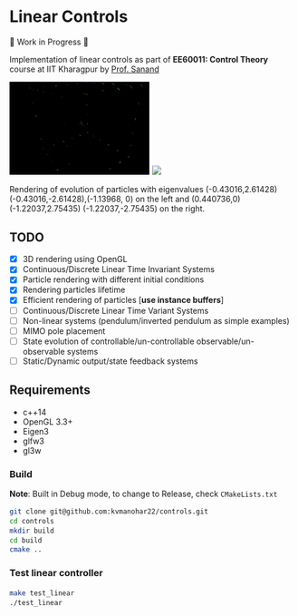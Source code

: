 # Linear Controls

:construction: Work in Progress :construction:

Implementation of linear controls as part of **EE60011: Control Theory** course at IIT Kharagpur by [Prof. Sanand](http://www.facweb.iitkgp.ac.in/~sanand/f_sanand.html)

<div class="fig figcenter fighighlight">
  <img src="imgs/out_converge.gif" width=49% style="margin-right:1px;">
  <img src="imgs/out_diverge.gif" width=50%>
</div> 

Rendering of evolution of particles with eigenvalues (-0.43016,2.61428) (-0.43016,-2.61428),(-1.13968, 0) on the left and (0.440736,0)  (-1.22037,2.75435) (-1.22037,-2.75435) on the right.

## TODO
- [x] 3D rendering using OpenGL
- [x] Continuous/Discrete Linear Time Invariant Systems
- [x] Particle rendering with different initial conditions
- [x] Rendering particles lifetime
- [x] Efficient rendering of particles [**use instance buffers**]
- [ ] Continuous/Discrete Linear Time Variant Systems
- [ ] Non-linear systems (pendulum/inverted pendulum as simple examples)
- [ ] MIMO pole placement
- [ ] State evolution of controllable/un-controllable observable/un-observable systems
- [ ] Static/Dynamic output/state feedback systems

## Requirements

- c++14
- OpenGL 3.3+
- Eigen3
- glfw3
- gl3w

### Build

**Note**: Built in Debug mode, to change to Release, check `CMakeLists.txt`

```bash
git clone git@github.com:kvmanohar22/controls.git
cd controls
mkdir build
cd build
cmake ..
```

### Test linear controller

```bash
make test_linear
./test_linear
```
